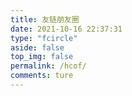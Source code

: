 ```yaml
---
title: 友链朋友圈
date: 2021-10-16 22:37:31
type: "fcircle"
aside: false
top_img: false
permalink: /hcof/
comments: ture
---
```


<script>
  window.circle_config = {
    api: 'https://661111.gq'
  }
</script>

<script defer="defer" type="module" src="https://cdn.afdelivr.top/npm/liynw-blog@1.0.6/js/liynw/fcircle-module.js"></script>
<link href="https://cdn.afdelivr.top/npm/liynw-blog@1.0.6/css/liynw/fcircle.css" rel="stylesheet" />
<script defer="defer" src="https://cdn.afdelivr.top/npm/liynw-blog@1.0.6/js/liynw/fcircle.js" nomodule></script>
<div id="app"></div>
